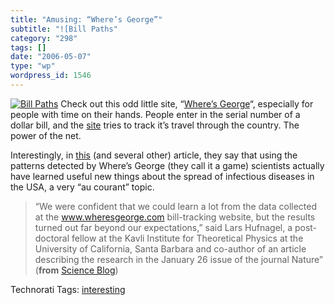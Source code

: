 ```yaml
---
title: "Amusing: “Where’s George”"
subtitle: "![Bill Paths"
category: "298"
tags: []
date: "2006-05-07"
type: "wp"
wordpress_id: 1546
---
```

[![Bill Paths](https://i0.wp.com/s3.media.squarespace.com/production/1075723/12829350/weblogs/images/bill_paths-tm.jpg?resize=240%2C197)](https://i0.wp.com/s3.media.squarespace.com/production/1075723/12829350/weblogs/images/bill_paths.png) Check out this odd little site, “[Where’s George](http://www.wheresgeorge.com)“, especially for people with time on their hands. People enter in the serial number of a dollar bill, and the [site](http://www.wheresgeorge.com) tries to track it’s travel through the country. The power of the net. 

Interestingly, in [this](http://www.scienceblog.com/cms/web_game_provides_breakthrough_in_predicting_spread_of_epidemics_9874) (and several other) article, they say that using the patterns detected by Where’s George (they call it a game) scientists actually have learned useful new things about the spread of infectious diseases in the USA, a very “au courant” topic.

> “We were confident that we could learn a lot from the data collected at the www.wheresgeorge.com bill-tracking website, but the results turned out far beyond our expectations,” said Lars Hufnagel, a post-doctoral fellow at the Kavli Institute for Theoretical Physics at the University of California, Santa Barbara and co-author of an article describing the research in the January 26 issue of the journal Nature” (**from** [Science Blog](http://www.scienceblog.com/cms/web_game_provides_breakthrough_in_predicting_spread_of_epidemics_9874))

Technorati Tags: [interesting](http://www.technorati.com/tag/interesting)